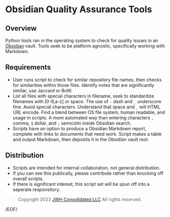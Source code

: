 # Obsidian Quality Assurance Tools

## Overview

Python tools ran in the operating system to check for quality issues in an [Obsidian](https://obsidian.md/) vault. Tools seek to be platform agnostic, specifically working with Markdown.

## Requirements

- User runs script to check for similar repository file names, then checks for similarities within those files. Identify notes that are significantly similar, use Jaccard or BoW.
- List all files with special characters in filename, seek to standardize filenames with [0-9,a-z] or space. The use of `-` dash and `_` underscore fine. Avoid special characters. Understand that space and `_` will HTML URL encode. Find a blend between OS file system, human readable, and usage in scripts. A more automated way than entering characters `,` comma, `$` dollar, and `;` semicolin inside Obsidian search.
- Scripts have an option to produce a Obsidian Markdown report, complete with links to documents that need work. Script makes a table and output Markdown, then deposits it in the Obsidian vault root.

## Distribution

- Scripts are intended for internal collaboration, not general distribution.
- If you can see this publically, please contribute rather than knocking off overall scripts. 
- If there is significant interest, this script set will be spun off into a seperate responsitory.


> Copyright 2023 [JWH Consolidated LLC](https://www.jwhco.com/?utm_source=repository&utm_medium=github.com&utm_content=jwhco-scripts-readme) All rights reserved.


/EOF/